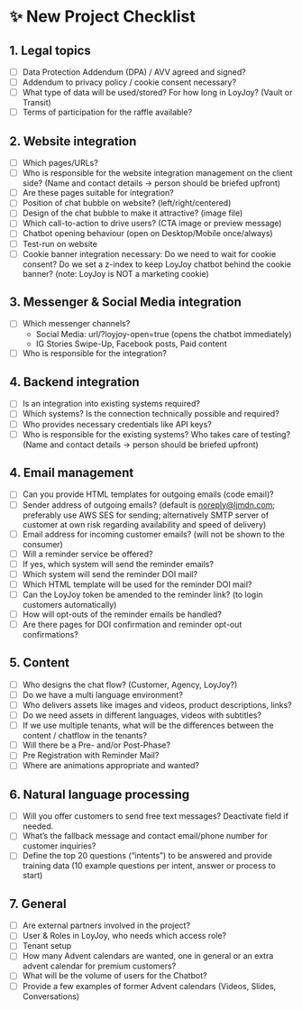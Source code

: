 # ✨ New Project Checklist 

## 1. Legal topics
- [ ] Data Protection Addendum (DPA) / AVV agreed and signed?
- [ ] Addendum to privacy policy / cookie consent necessary?
- [ ] What type of data will be used/stored? For how long in LoyJoy? (Vault or Transit)
- [ ] Terms of participation for the raffle available?

## 2. Website integration

- [ ] Which pages/URLs?
- [ ] Who is responsible for the website integration management on the client side? (Name and contact details -> person should be briefed upfront)
- [ ] Are these pages suitable for integration?
- [ ] Position of chat bubble on website? (left/right/centered)
- [ ] Design of the chat bubble to make it attractive? (image file)
- [ ] Which call-to-action to drive users? (CTA image or preview message)
- [ ] Chatbot opening behaviour (open on Desktop/Mobile once/always)
- [ ] Test-run on website
- [ ] Cookie banner integration necessary: Do we need to wait for cookie consent? Do we set a z-index to keep LoyJoy chatbot behind the cookie banner? (note: LoyJoy is NOT a marketing cookie)

## 3. Messenger & Social Media integration

- [ ] Which messenger channels?
  + Social Media: url/?loyjoy-open=true (opens the chatbot immediately)
  + IG Stories Swipe-Up, Facebook posts, Paid content
- [ ] Who is responsible for the integration?

## 4. Backend integration

- [ ] Is an integration into existing systems required?
- [ ] Which systems? Is the connection technically possible and required?
- [ ] Who provides necessary credentials like API keys?
- [ ] Who is responsible for the existing systems? Who takes care of testing? (Name and contact details -> person should be briefed upfront)

## 4. Email management

- [ ] Can you provide HTML templates for outgoing emails (code email)? 
- [ ] Sender address of outgoing emails? (default is noreply@ljmdn.com; preferably use AWS SES for sending; alternatively SMTP server of customer at own risk regarding availability and speed of delivery)
- [ ] Email address for incoming customer emails? (will not be shown to the consumer)
- [ ] Will a reminder service be offered?
- [ ] If yes, which system will send the reminder emails?
- [ ] Which system will send the reminder DOI mail?
- [ ] Which HTML template will be used for the reminder DOI mail?
- [ ] Can the LoyJoy token be amended to the reminder link? (to login customers automatically)
- [ ] How will opt-outs of the reminder emails be handled?
- [ ] Are there pages for DOI confirmation and reminder opt-out confirmations?

## 5. Content

- [ ] Who designs the chat flow? (Customer, Agency, LoyJoy?)
- [ ] Do we have a multi language environment?
- [ ] Who delivers assets like images and videos, product descriptions, links?
- [ ] Do we need assets in different languages, videos with subtitles?
- [ ] If we use multiple tenants, what will be the differences between the content / chatflow in the tenants?
- [ ] Will there be a Pre- and/or Post-Phase?
- [ ] Pre Registration with Reminder Mail?
- [ ] Where are animations appropriate and wanted? 

## 6. Natural language processing

- [ ] Will you offer customers to send free text messages? Deactivate field if needed.
- [ ] What’s the fallback message and contact email/phone number for customer inquiries?
- [ ] Define the top 20 questions (“intents”) to be answered and provide training data (10 example questions per intent, answer or process to start)

## 7. General

- [ ] Are external partners involved in the project?
- [ ] User & Roles in LoyJoy, who needs which access role?
- [ ] Tenant setup
- [ ] How many Advent calendars are wanted, one in general or an extra advent calendar for premium customers?
- [ ] What will be the volume of users for the Chatbot?
- [ ] Provide a few examples of former Advent calendars (Videos, Slides, Conversations)
